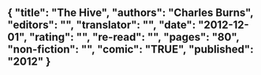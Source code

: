 {
 "title": "The Hive",
 "authors": "Charles Burns",
 "editors": "",
 "translator": "",
 "date": "2012-12-01",
 "rating": "",
 "re-read": "",
 "pages": "80",
 "non-fiction": "",
 "comic": "TRUE",
 "published": "2012"
}
---

